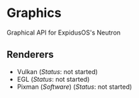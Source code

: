 # Graphics

Graphical API for ExpidusOS's Neutron

## Renderers

- Vulkan (*Status*: not started)
- EGL (*Status*: not started)
- Pixman (*Software*) (*Status*: not started)
